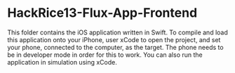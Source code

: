 # HackRice13-Flux-App-Frontend

This folder contains the iOS application written in Swift. To compile and load this application onto your iPhone, 
user xCode to open the project, and set your phone, connected to the computer, as the target. The phone needs to 
be in developer mode in order for this to work. You can also run the application in simulation using xCode.
